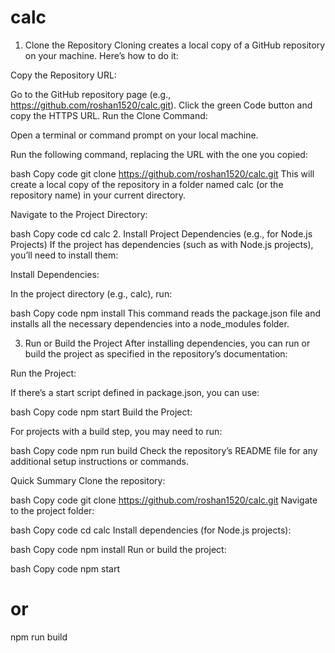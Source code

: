 # calc
1. Clone the Repository
Cloning creates a local copy of a GitHub repository on your machine. Here’s how to do it:

Copy the Repository URL:

Go to the GitHub repository page (e.g., https://github.com/roshan1520/calc.git).
Click the green Code button and copy the HTTPS URL.
Run the Clone Command:

Open a terminal or command prompt on your local machine.

Run the following command, replacing the URL with the one you copied:

bash
Copy code
git clone https://github.com/roshan1520/calc.git
This will create a local copy of the repository in a folder named calc (or the repository name) in your current directory.

Navigate to the Project Directory:

bash
Copy code
cd calc
2. Install Project Dependencies (e.g., for Node.js Projects)
If the project has dependencies (such as with Node.js projects), you’ll need to install them:

Install Dependencies:

In the project directory (e.g., calc), run:

bash
Copy code
npm install
This command reads the package.json file and installs all the necessary dependencies into a node_modules folder.

3. Run or Build the Project
After installing dependencies, you can run or build the project as specified in the repository’s documentation:

Run the Project:

If there’s a start script defined in package.json, you can use:

bash
Copy code
npm start
Build the Project:

For projects with a build step, you may need to run:

bash
Copy code
npm run build
Check the repository’s README file for any additional setup instructions or commands.

Quick Summary
Clone the repository:

bash
Copy code
git clone https://github.com/roshan1520/calc.git
Navigate to the project folder:

bash
Copy code
cd calc
Install dependencies (for Node.js projects):

bash
Copy code
npm install
Run or build the project:

bash
Copy code
npm start
# or
npm run build
